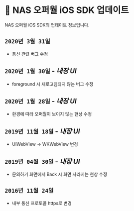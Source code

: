 # 📝 NAS 오퍼월 iOS SDK 업데이트
NAS 오퍼월 iOS SDK의 업데이트 정보입니다.

## `2020년 3월 31일`
- 통신 관련 버그 수정
    
## `2020년 1월 30일` - _내장 UI_
- foreground 시 새로고침되지 않는 버그 수정
    
## `2020년 1월 28일` - _내장 UI_
- 환경에 따라 오퍼월이 보이지 않는 현상 수정

## `2019년 11월 18일` - _내장 UI_
- UIWebView -> WKWebView 변경

## `2019년 04월 30일` - _내장 UI_
- 문의하기 화면에서 Back 시 화면 사라지는 현상 수정

## `2016년 11월 24일`
- 내부 통신 프로토콜 https로 변경
